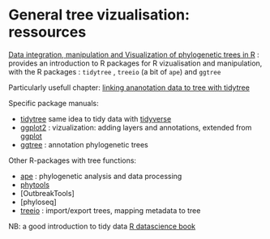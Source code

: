 # General tree vizualisation: ressources

[Data integration, manipulation and Visualization of phylogenetic trees in R](https://yulab-smu.github.io/treedata-book/)
: provides an introduction to R packages for R vizualisation
and manipulation, with the R packages : `tidytree` , `treeio` (a bit of `ape`) and `ggtree`

Particularly usefull chapter: [linking ananotation data to tree with tidytree](https://yulab-smu.github.io/treedata-book/chapter7.html)

Specific package manuals:
- [tidytree](https://cran.r-project.org/web/packages/tidytree/vignettes/tidytree.html) same idea to tidy data with [tidyverse]()
- [ggplot2]() : vizualization: adding layers and annotations, extended from [ggplot]()
- [ggtree](https://bioconductor.org/packages/release/bioc/html/ggtree.html) : annotation phylogenetic trees


Other R-packages with tree functions:
- [ape]() : phylogenetic analysis and data processing
- [phytools](https://cran.r-project.org/web/packages/phylotools/phylotools.pdf)
- [OutbreakTools]
- [phyloseq]
- [treeio]() : import/export trees, mapping metadata to tree

NB: a good introduction to tidy data [R datascience book]()
